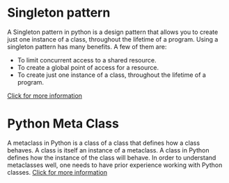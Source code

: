 # Singleton pattern
A Singleton pattern in python is a design pattern that allows you to create just one instance of a class, throughout the lifetime of a program. Using a singleton pattern has many benefits. A few of them are:
- To limit concurrent access to a shared resource.
- To create a global point of access for a resource.
- To create just one instance of a class, throughout the lifetime of a program.

[Click for more information](https://www.geeksforgeeks.org/singleton-pattern-in-python-a-complete-guide/)


# Python Meta Class
A metaclass in Python is a class of a class that defines how a class behaves. A class is itself an instance of a metaclass. A class in Python defines how the instance of the class will behave. In order to understand metaclasses well, one needs to have prior experience working with Python classes.
[Click for more information](https://www.datacamp.com/tutorial/python-metaclasses#:~:text=A%20metaclass%20in%20Python%20is,experience%20working%20with%20Python%20classes.)